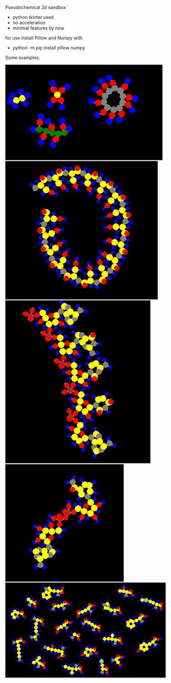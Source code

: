 Pseudochemical 2d sandbox
- python tkinter used
- no acceleration
- minimal features by now

for use install Pillow and Numpy with
- python -m pip install pillow numpy

Some examples:

!["demopic 1](images/demopic1.PNG?raw=true )
!["demopic 2](images/demopic2.PNG?raw=true )
!["demopic 3](images/demopic3.PNG?raw=true )
!["demopic 4](images/demopic4.PNG?raw=true )
!["demopic 5](images/demopic5.PNG?raw=true )
